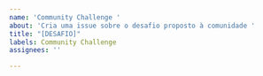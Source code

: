 ```yaml
---
name: 'Community Challenge '
about: 'Cria uma issue sobre o desafio proposto à comunidade '
title: "[DESAFIO]"
labels: Community Challenge
assignees: ''

---
```



